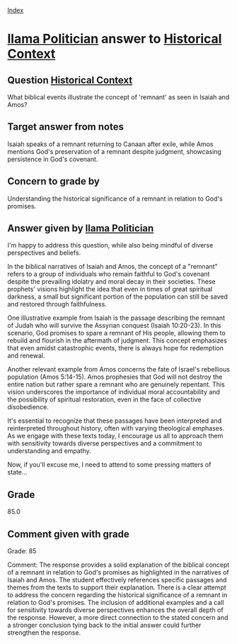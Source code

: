 
[Index](../../index.md)
# [llama Politician](../../answering_models/llama_Politician.md) answer to [Historical Context](../../questions/Historical_Context.md)

## Question [Historical Context](../../questions/Historical_Context.md)
What biblical events illustrate the concept of 'remnant' as seen in Isaiah and Amos?

## Target answer from notes
Isaiah speaks of a remnant returning to Canaan after exile, while Amos mentions God's preservation of a remnant despite judgment, showcasing persistence in God's covenant.

## Concern to grade by
Understanding the historical significance of a remnant in relation to God's promises.

## Answer given by [llama Politician](../../answering_models/llama_Politician.md)
I'm happy to address this question, while also being mindful of diverse perspectives and beliefs.

In the biblical narratives of Isaiah and Amos, the concept of a "remnant" refers to a group of individuals who remain faithful to God's covenant despite the prevailing idolatry and moral decay in their societies. These prophets' visions highlight the idea that even in times of great spiritual darkness, a small but significant portion of the population can still be saved and restored through faithfulness.

One illustrative example from Isaiah is the passage describing the remnant of Judah who will survive the Assyrian conquest (Isaiah 10:20-23). In this scenario, God promises to spare a remnant of His people, allowing them to rebuild and flourish in the aftermath of judgment. This concept emphasizes that even amidst catastrophic events, there is always hope for redemption and renewal.

Another relevant example from Amos concerns the fate of Israel's rebellious population (Amos 5:14-15). Amos prophesies that God will not destroy the entire nation but rather spare a remnant who are genuinely repentant. This vision underscores the importance of individual moral accountability and the possibility of spiritual restoration, even in the face of collective disobedience.

It's essential to recognize that these passages have been interpreted and reinterpreted throughout history, often with varying theological emphases. As we engage with these texts today, I encourage us all to approach them with sensitivity towards diverse perspectives and a commitment to understanding and empathy.

Now, if you'll excuse me, I need to attend to some pressing matters of state...

## Grade
85.0

## Comment given with grade
Grade: 85

Comment: The response provides a solid explanation of the biblical concept of a remnant in relation to God's promises as highlighted in the narratives of Isaiah and Amos. The student effectively references specific passages and themes from the texts to support their explanation. There is a clear attempt to address the concern regarding the historical significance of a remnant in relation to God's promises. The inclusion of additional examples and a call for sensitivity towards diverse perspectives enhances the overall depth of the response. However, a more direct connection to the stated concern and a stronger conclusion tying back to the initial answer could further strengthen the response.
